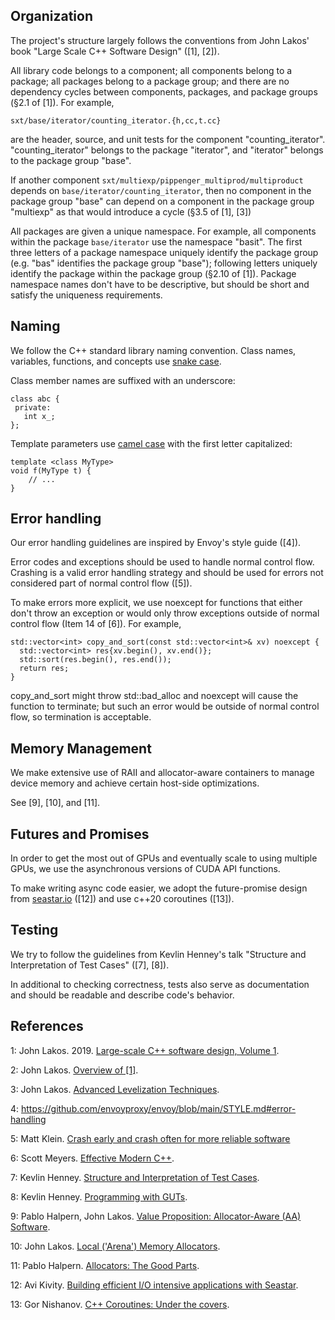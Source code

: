 ## Organization
The project's structure largely follows the conventions from John Lakos' book 
"Large Scale C++ Software Design" ([1], [2]).

All library code belongs to a component; all components belong to a package;
all packages belong to a package group; and there are no dependency cycles
between components, packages, and package groups (§2.1 of [1]). For example,

```
sxt/base/iterator/counting_iterator.{h,cc,t.cc}
```
are the header, source, and unit tests for the component "counting_iterator". "counting_iterator"
belongs to the package "iterator", and "iterator" belongs to the package group "base".

If another component `sxt/multiexp/pippenger_multiprod/multiproduct` depends on
`base/iterator/counting_iterator`, then no component in the package group "base"
can depend on a component in the package group "multiexp" as that would introduce
a cycle (§3.5 of [1], [3])

All packages are given a unique namespace. For example, all components within
the package `base/iterator` use the namespace "basit". The first three letters
of a package namespace uniquely identify the package group (e.g. "bas"
identifies the package group "base"); following letters uniquely identify the
package within the package group (§2.10 of [1]). Package namespace names don't have to
be descriptive, but should be short and satisfy the uniqueness requirements.

## Naming
We follow the C++ standard library naming convention. Class names, variables, 
functions, and concepts use [snake case](https://en.wikipedia.org/wiki/Snake_case).

Class member names are suffixed with an underscore:
```
class abc {
 private:
   int x_;
};
```

Template parameters use [camel case](https://en.wikipedia.org/wiki/Camel_case) with the
first letter capitalized:
```
template <class MyType>
void f(MyType t) {
    // ...
}
```

## Error handling
Our error handling guidelines are inspired by Envoy's style guide ([4]).

Error codes and exceptions should be used to handle normal control flow. Crashing is a valid
error handling strategy and should be used for errors not considered part of normal control flow
([5]).

To make errors more explicit, we use noexcept for functions that either don't throw an exception or
would only throw exceptions outside of normal control flow (Item 14 of [6]). For example,

```
std::vector<int> copy_and_sort(const std::vector<int>& xv) noexcept {
  std::vector<int> res{xv.begin(), xv.end()};
  std::sort(res.begin(), res.end());
  return res;
}
```
copy_and_sort might throw std::bad_alloc and noexcept will cause the function to terminate; 
but such an error would be outside of normal control flow, so termination is acceptable.

## Memory Management
We make extensive use of RAII and allocator-aware containers to manage device memory and 
achieve certain host-side optimizations.

See [9], [10], and [11].

## Futures and Promises
In order to get the most out of GPUs and eventually scale to using multiple GPUs, we use
the asynchronous versions of CUDA API functions.

To make writing async code easier, we adopt the future-promise design from
[seastar.io](https://seastar.io/) ([12]) and use c++20 coroutines ([13]).

## Testing
We try to follow the guidelines from Kevlin Henney's talk "Structure and Interpretation of Test Cases"
([7], [8]).

In additional to checking correctness, tests also serve as documentation and
should be readable and describe code's behavior.

## References
1: John Lakos. 2019. [Large-scale C++ software design, Volume 1](https://www.amazon.com/Large-Scale-Architecture-Addison-Wesley-Professional-Computing/dp/0201717069/ref=sr_1_fkmr0_1?crid=1K4S108K8A8DU&keywords=large+scale+c%2B%2B+design+2nd&qid=1684861966&sprefix=large+scale+c%2B%2B+design+2nd%2Caps%2C162&sr=8-1-fkmr0&ufe=app_do%3Aamzn1.fos.006c50ae-5d4c-4777-9bc0-4513d670b6bc).

2: John Lakos. [Overview of [1]](https://youtu.be/d3zMfMC8l5U).

3: John Lakos. [Advanced Levelization Techniques](https://youtu.be/QjFpKJ8Xx78).

4: https://github.com/envoyproxy/envoy/blob/main/STYLE.md#error-handling

5: Matt Klein. [Crash early and crash often for more reliable software](https://medium.com/@mattklein123/crash-early-and-crash-often-for-more-reliable-software-597738dd21c5)

6: Scott Meyers. [Effective Modern C++](https://www.amazon.com/Effective-Modern-Specific-Ways-Improve/dp/1491903996?asin=1491903996&revisionId=&format=4&depth=1).

7: Kevlin Henney. [Structure and Interpretation of Test Cases](https://youtu.be/tWn8RA_DEic).

8: Kevlin Henney. [Programming with GUTs](https://youtu.be/azoucC_fwzw).

9: Pablo Halpern, John Lakos. [Value Proposition: Allocator-Aware (AA) Software](https://www.open-std.org/jtc1/sc22/wg21/docs/papers/2020/p2035r0.pdf).

10: John Lakos. [Local ('Arena') Memory Allocators](https://youtu.be/nZNd5FjSquk).

11: Pablo Halpern. [Allocators: The Good Parts](https://youtu.be/v3dz-AKOVL8).

12: Avi Kivity. [Building efficient I/O intensive applications with Seastar](https://youtu.be/p8d28t4qCTY).

13: Gor Nishanov. [C++ Coroutines: Under the covers](https://youtu.be/8C8NnE1Dg4A).
